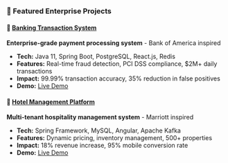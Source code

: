 ### 🚀 Featured Enterprise Projects

#### 🏦 [Banking Transaction System](https://github.com/harrievincent-dev/banking-transaction-system)
**Enterprise-grade payment processing system** - Bank of America inspired
- **Tech:** Java 11, Spring Boot, PostgreSQL, React.js, Redis
- **Features:** Real-time fraud detection, PCI DSS compliance, $2M+ daily transactions
- **Impact:** 99.99% transaction accuracy, 35% reduction in false positives
- **Demo:** [Live Demo](https://banking-demo.herokuapp.com)

#### 🏨 [Hotel Management Platform](https://github.com/harrievincent-dev/hotel-management-platform)
**Multi-tenant hospitality management system** - Marriott inspired
- **Tech:** Spring Framework, MySQL, Angular, Apache Kafka
- **Features:** Dynamic pricing, inventory management, 500+ properties
- **Impact:** 18% revenue increase, 95% mobile conversion rate
- **Demo:** [Live Demo](https://hotel-demo.netlify.com)

